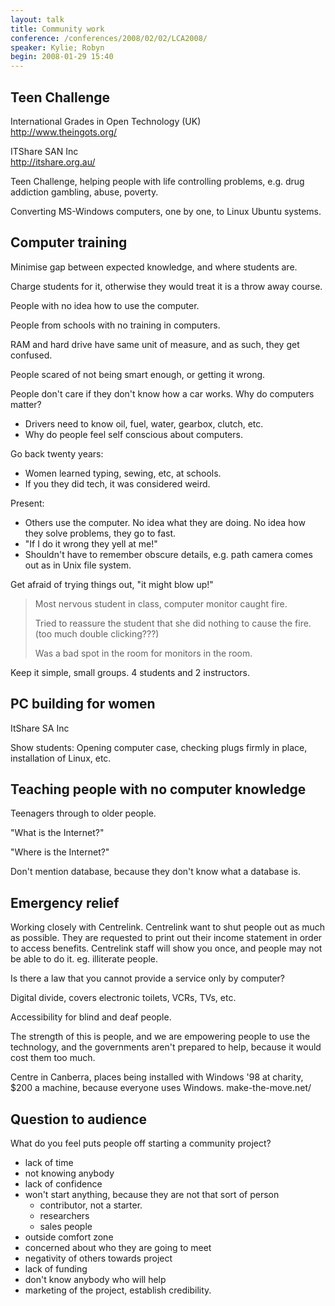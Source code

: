 ```yaml
---
layout: talk
title: Community work
conference: /conferences/2008/02/02/LCA2008/
speaker: Kylie; Robyn
begin: 2008-01-29 15:40
---
```

## Teen Challenge

International Grades in Open Technology (UK)  
<http://www.theingots.org/>

ITShare SAN Inc  
<http://itshare.org.au/>

Teen Challenge, helping people with life controlling problems, e.g. drug
addiction gambling, abuse, poverty.

Converting MS-Windows computers, one by one, to Linux Ubuntu systems.

## Computer training

Minimise gap between expected knowledge, and where students are.

Charge students for it, otherwise they would treat it is a throw away course.

People with no idea how to use the computer.

People from schools with no training in computers.

RAM and hard drive have same unit of measure, and as such, they get
confused.

People scared of not being smart enough, or getting it wrong.

People don't care if they don't know how a car works. Why
do computers matter?
* Drivers need to know oil, fuel, water, gearbox, clutch, etc.
* Why do people feel self conscious about computers.

Go back twenty years:

* Women learned typing, sewing, etc, at schools.
* If you they did tech, it was considered weird.

Present:

* Others use the computer. No idea what they are doing. No idea how they
solve problems, they go to fast.
* "If I do it wrong they yell at me!"
* Shouldn't have to remember obscure details, e.g. path camera comes
out as in Unix file system.

Get afraid of trying things out, "it might blow up!"

> Most nervous student in class, computer monitor caught fire.
>
> Tried to reassure the student that she did nothing to cause the fire.
> (too much double clicking???)
>
> Was a bad spot in the room for monitors in the room.

Keep it simple, small groups. 4 students and 2 instructors.

## PC building for women

ItShare SA Inc

Show students: Opening computer case, checking plugs firmly in place,
installation of Linux, etc.

## Teaching people with no computer knowledge

Teenagers through to older people.

"What is the Internet?"

"Where is the Internet?"

Don't mention database, because they don't know what a database is.

## Emergency relief

Working closely with Centrelink. Centrelink want to shut people out as much as
possible. They are requested to print out their income statement in order to
access benefits. Centrelink staff will show you once, and people may not be
able to do it. eg. illiterate people.

Is there a law that you cannot provide a service only by computer?

Digital divide, covers electronic toilets, VCRs, TVs, etc.

Accessibility for blind and deaf people.

The strength of this is people, and we are empowering people to use
the technology, and the governments aren't prepared to help, because
it would cost them too much.

Centre in Canberra, places being installed with Windows '98 at charity,
$200 a machine, because everyone uses Windows. make-the-move.net/

## Question to audience

What do you feel puts people off starting a community project?

* lack of time
* not knowing anybody
* lack of confidence
* won't start anything, because they are not that sort of person
  * contributor, not a starter.
  * researchers
  * sales people
* outside comfort zone
* concerned about who they are going to meet
* negativity of others towards project
* lack of funding
* don't know anybody who will help
* marketing of the project, establish credibility.
